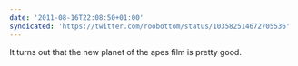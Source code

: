 ```yaml
---
date: '2011-08-16T22:08:50+01:00'
syndicated: 'https://twitter.com/roobottom/status/103582514672705536'
---
```

It turns out that the new planet of the apes film is pretty good.
